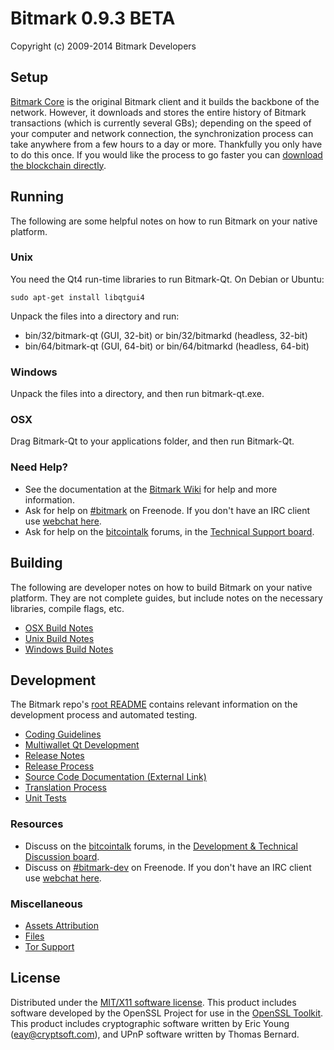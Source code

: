 Bitmark 0.9.3 BETA
=====================

Copyright (c) 2009-2014 Bitmark Developers


Setup
---------------------
[Bitmark Core](http://bitmark.org/en/download) is the original Bitmark client and it builds the backbone of the network. However, it downloads and stores the entire history of Bitmark transactions (which is currently several GBs); depending on the speed of your computer and network connection, the synchronization process can take anywhere from a few hours to a day or more. Thankfully you only have to do this once. If you would like the process to go faster you can [download the blockchain directly](bootstrap.md).

Running
---------------------
The following are some helpful notes on how to run Bitmark on your native platform. 

### Unix

You need the Qt4 run-time libraries to run Bitmark-Qt. On Debian or Ubuntu:

	sudo apt-get install libqtgui4

Unpack the files into a directory and run:

- bin/32/bitmark-qt (GUI, 32-bit) or bin/32/bitmarkd (headless, 32-bit)
- bin/64/bitmark-qt (GUI, 64-bit) or bin/64/bitmarkd (headless, 64-bit)



### Windows

Unpack the files into a directory, and then run bitmark-qt.exe.

### OSX

Drag Bitmark-Qt to your applications folder, and then run Bitmark-Qt.

### Need Help?

* See the documentation at the [Bitmark Wiki](https://en.bitmark.it/wiki/Main_Page)
for help and more information.
* Ask for help on [#bitmark](http://webchat.freenode.net?channels=bitmark) on Freenode. If you don't have an IRC client use [webchat here](http://webchat.freenode.net?channels=bitmark).
* Ask for help on the [bitcointalk](https://bitcointalk.org/) forums, in the [Technical Support board](https://bitcointalk.org/index.php?board=4.0).

Building
---------------------
The following are developer notes on how to build Bitmark on your native platform. They are not complete guides, but include notes on the necessary libraries, compile flags, etc.

- [OSX Build Notes](build-osx.md)
- [Unix Build Notes](build-unix.md)
- [Windows Build Notes](build-msw.md)

Development
---------------------
The Bitmark repo's [root README](https://github.com/project-bitmark/bitmark/blob/master/README.md) contains relevant information on the development process and automated testing.

- [Coding Guidelines](coding.md)
- [Multiwallet Qt Development](multiwallet-qt.md)
- [Release Notes](release-notes.md)
- [Release Process](release-process.md)
- [Source Code Documentation (External Link)](https://dev.visucore.com/bitmark/doxygen/)
- [Translation Process](translation_process.md)
- [Unit Tests](unit-tests.md)

### Resources
* Discuss on the [bitcointalk](https://bitcointalk.org/) forums, in the [Development & Technical Discussion board](https://bitcointalk.org/index.php?board=6.0).
* Discuss on [#bitmark-dev](http://webchat.freenode.net/?channels=bitmark) on Freenode. If you don't have an IRC client use [webchat here](http://webchat.freenode.net/?channels=bitmark-dev).

### Miscellaneous
- [Assets Attribution](assets-attribution.md)
- [Files](files.md)
- [Tor Support](tor.md)

License
---------------------
Distributed under the [MIT/X11 software license](http://www.opensource.org/licenses/mit-license.php).
This product includes software developed by the OpenSSL Project for use in the [OpenSSL Toolkit](http://www.openssl.org/). This product includes
cryptographic software written by Eric Young ([eay@cryptsoft.com](mailto:eay@cryptsoft.com)), and UPnP software written by Thomas Bernard.
